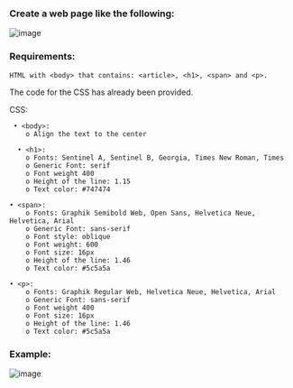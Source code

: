 ### Create a web page like the following:

![image](https://github.com/nsinorov/SoftUniMainPath/assets/45227327/cef713ed-1ea3-44e8-9602-d6fd27f4671d)

### Requirements:

    HTML with <body> that contains: <article>, <h1>, <span> and <p>.

The code for the CSS has already been provided. 

CSS:

     • <body>:
        o Align the text to the center
        
      • <h1>:
        o Fonts: Sentinel A, Sentinel B, Georgia, Times New Roman, Times
        o Generic Font: serif
        o Font weight 400
        o Height of the line: 1.15
        o Text color: #747474
        
    • <span>:
        o Fonts: Graphik Semibold Web, Open Sans, Helvetica Neue, Helvetica, Arial
        o Generic Font: sans-serif
        o Font style: oblique
        o Font weight: 600
        o Font size: 16px
        o Height of the line: 1.46
        o Text color: #5c5a5a
        
    • <p>:
        o Fonts: Graphik Regular Web, Helvetica Neue, Helvetica, Arial
        o Generic Font: sans-serif
        o Font weight 400
        o Font size: 16px
        o Height of the line: 1.46
        o Text color: #5c5a5a

### Example: 

![image](https://github.com/nsinorov/SoftUniMainPath/assets/45227327/60dc6e1f-1fd4-4cc5-ae37-3fb05852a000)
